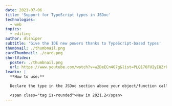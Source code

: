 ```yaml
---
date: 2021-07-06
title: 'Support for TypeScript types in JSDoc'
technologies:
  - web
topics:
  - editing
author: dlsniper
subtitle: 'Give the IDE new powers thanks to TypeScript-based types'
thumbnail: ./thumbnail.png
cardThumbnail: ./card.png
shortVideo:
  poster: ./thumbnail.png
  url: https://www.youtube.com/watch?v=w2DeECn4G7g&list=PLQ176FUIyIUZrbrlz4AY1V8VzBJKZyVlW&index=143
leadin: |
  **How to use:**

  Declare the type in the JSDoc section above your object/function call and watch the IDE be able to infer the properties and methods of the target object.

  <span class="tag is-rounded">New in 2021.2</span>
---
```


